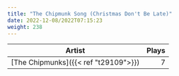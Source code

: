```yaml
---
title: "The Chipmunk Song (Christmas Don't Be Late)"
date: 2022-12-08/2022T07:15:23
weight: 238
---
```




 Artist | Plays 
----- | -----:
[The Chipmunks]({{< ref "t29109">}}) | 7
